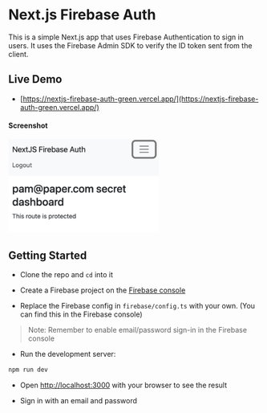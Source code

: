 # Next.js Firebase Auth

This is a simple Next.js app that uses Firebase Authentication to sign in users. It uses the Firebase Admin SDK to verify the ID token sent from the client.

## Live Demo

- [https://nextjs-firebase-auth-green.vercel.app/](https://nextjs-firebase-auth-green.vercel.app/)

#### Screenshot

<img src="screenshot.png" alt="screenshot" width="300">

## Getting Started

- Clone the repo and `cd` into it

- Create a Firebase project on the [Firebase console](https://console.firebase.google.com/)

- Replace the Firebase config in `firebase/config.ts` with your own. (You can find this in the Firebase console)

> Note: Remember to enable email/password sign-in in the Firebase console

- Run the development server:

```bash
npm run dev
```

- Open [http://localhost:3000](http://localhost:3000) with your browser to see the result

- Sign in with an email and password
